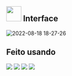 ## <img src='https://user-images.githubusercontent.com/78568759/185500398-d85f00a2-8503-4dec-84bf-a9b057f5c863.png' width='40px'> Interface 
![2022-08-18 18-27-26](https://user-images.githubusercontent.com/78568759/185499327-69e14779-62de-4e40-a8a0-d77e98dbba21.gif)
## Feito usando
<div class="d-flex">
<img src="https://user-images.githubusercontent.com/78568759/185503696-c3846724-bc4f-469a-bcf8-50311a1e5883.png"  >
<img src="https://user-images.githubusercontent.com/78568759/185503712-390391da-5a1f-4ca0-a402-1d00c2eed448.png"  >
<img src="https://user-images.githubusercontent.com/78568759/185503721-2a7a52ce-2f00-4e02-9eda-5ea03f1626a8.png"  >
<img src="https://user-images.githubusercontent.com/78568759/185503731-877f220d-91b2-4403-94d8-9257e9558633.png">
</div>
